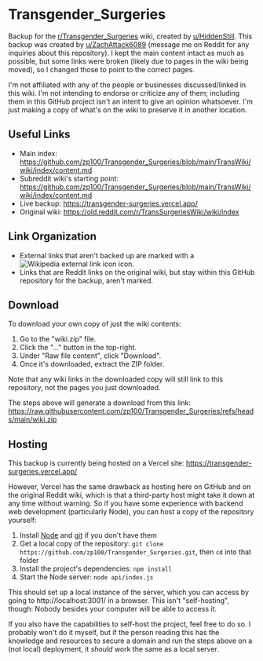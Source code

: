# Transgender_Surgeries

Backup for the [r/Transgender_Surgeries](https://www.reddit.com/r/Transgender_Surgeries) wiki, created by [u/HiddenStill](https://www.reddit.com/user/HiddenStill). This backup was created by [u/ZachAttack6089](https://www.reddit.com/user/ZachAttack6089/) (message me on Reddit for any inquiries about this repository). I kept the main content intact as much as possible, but some links were broken (likely due to pages in the wiki being moved), so I changed those to point to the correct pages.

I'm not affiliated with any of the people or businesses discussed/linked in this wiki. I'm not intending to endorse or criticize any of them; including them in this GitHub project isn't an intent to give an opinion whatsoever. I'm just making a copy of what's on the wiki to preserve it in another location.

## Useful Links

- Main index: https://github.com/zp100/Transgender_Surgeries/blob/main/TransWiki/wiki/index/content.md
- Subreddit wiki's starting point: https://github.com/zp100/Transgender_Surgeries/blob/main/TransWiki/wiki/index/content.md
- Live backup: https://transgender-surgeries.vercel.app/
- Original wiki: https://old.reddit.com/r/TransSurgeriesWiki/wiki/index

## Link Organization

- External links that aren't backed up are marked with a ![Wikipedia external link icon](https://en.wikipedia.org/w/skins/Vector/resources/skins.vector.styles/images/link-external-small-ltr-progressive.svg?fb64d) icon.
- Links that are Reddit links on the original wiki, but stay within this GitHub repository for the backup, aren't marked.

## Download

To download your own copy of just the wiki contents:

1. Go to the "wiki.zip" file.
2. Click the "..." button in the top-right.
3. Under "Raw file content", click "Download".
4. Once it's downloaded, extract the ZIP folder.

Note that any wiki links in the downloaded copy will still link to this repository, not the pages you just downloaded.

The steps above will generate a download from this link: https://raw.githubusercontent.com/zp100/Transgender_Surgeries/refs/heads/main/wiki.zip

## Hosting

This backup is currently being hosted on a Vercel site: https://transgender-surgeries.vercel.app/

However, Vercel has the same drawback as hosting here on GitHub and on the original Reddit wiki, which is that a third-party host might take it down at any time without warning. So if you have some experience with backend web development (particularly Node), you can host a copy of the repository yourself:

1. Install [Node](https://nodejs.org/en) and [git](https://git-scm.com/) if you don't have them
2. Get a local copy of the repository: `git clone https://github.com/zp100/Transgender_Surgeries.git`, then `cd` into that folder
3. Install the project's dependencies: `npm install`
4. Start the Node server: `node api/index.js`

This should set up a local instance of the server, which you can access by going to http://localhost:3001/ in a browser. This isn't "self-hosting", though: Nobody besides your computer will be able to access it.

If you also have the capabilities to self-host the project, feel free to do so. I probably won't do it myself, but if the person reading this has the knowledge and resources to secure a domain and run the steps above on a (not local) deployment, it *should* work the same as a local server.

